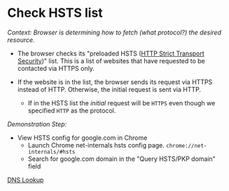 # Check HSTS list

_Context: Browser is determining how to fetch (what protocol?) the desired resource._

* The browser checks its "preloaded HSTS ([HTTP Strict Transport Security](https://tools.ietf.org/html/rfc6797))" list. This is a list of websites that have requested to be contacted via HTTPS only.

* If the website is in the list, the browser sends its request via HTTPS instead of HTTP. Otherwise, the initial request is sent via HTTP.
    * If in the HSTS list the *initial* request will be ``HTTPS`` even though we specified ``HTTP`` as the protocol.

_Demonstration Step:_
  * View HSTS config for google.com in Chrome
    * Launch Chrome net-internals hsts config page.
    ``chrome://net-internals/#hsts``
    * Search for google.com domain in the "Query HSTS/PKP domain" field

[DNS Lookup](./3-DNSlookup.md)